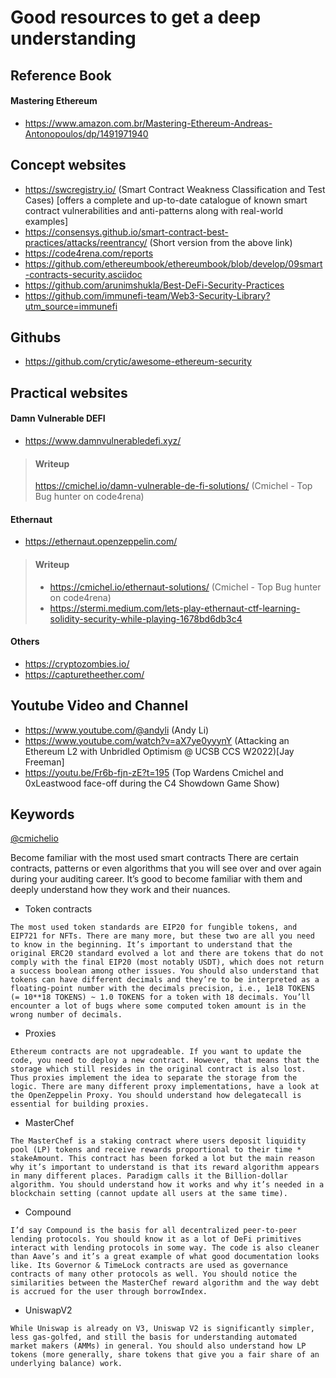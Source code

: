 # Good resources to get a deep understanding
## Reference Book
#### Mastering Ethereum
* https://www.amazon.com.br/Mastering-Ethereum-Andreas-Antonopoulos/dp/1491971940

## Concept websites
* https://swcregistry.io/ (Smart Contract Weakness Classification and Test Cases) [offers a complete and up-to-date catalogue of known smart contract vulnerabilities and anti-patterns along with real-world examples]
* https://consensys.github.io/smart-contract-best-practices/attacks/reentrancy/ (Short version from the above link)
* https://code4rena.com/reports
* https://github.com/ethereumbook/ethereumbook/blob/develop/09smart-contracts-security.asciidoc
* https://github.com/arunimshukla/Best-DeFi-Security-Practices
* https://github.com/immunefi-team/Web3-Security-Library?utm_source=immunefi

## Githubs
* https://github.com/crytic/awesome-ethereum-security

## Practical websites
#### Damn Vulnerable DEFI
* https://www.damnvulnerabledefi.xyz/

> #### Writeup
 > https://cmichel.io/damn-vulnerable-de-fi-solutions/ (Cmichel - Top Bug hunter on code4rena)

#### Ethernaut
* https://ethernaut.openzeppelin.com/

> #### Writeup 
 > * https://cmichel.io/ethernaut-solutions/ (Cmichel - Top Bug hunter on code4rena)
 > * https://stermi.medium.com/lets-play-ethernaut-ctf-learning-solidity-security-while-playing-1678bd6db3c4

#### Others
* https://cryptozombies.io/
* https://capturetheether.com/

## Youtube Video and Channel
* https://www.youtube.com/@andyli (Andy Li)
* https://www.youtube.com/watch?v=aX7ye0yyynY (Attacking an Ethereum L2 with Unbridled Optimism @ UCSB CCS W2022)[Jay Freeman]
* https://youtu.be/Fr6b-fjn-zE?t=195 (Top Wardens Cmichel and 0xLeastwood face-off during the C4 Showdown Game Show)

## Keywords

[@cmichelio](https://twitter.com/cmichelio)

Become familiar with the most used smart contracts
There are certain contracts, patterns or even algorithms that you will see over and over again during your auditing career. It’s good to become familiar with them and deeply understand how they work and their nuances.

* Token contracts
```
The most used token standards are EIP20 for fungible tokens, and EIP721 for NFTs. There are many more, but these two are all you need to know in the beginning. It’s important to understand that the original ERC20 standard evolved a lot and there are tokens that do not comply with the final EIP20 (most notably USDT), which does not return a success boolean among other issues. You should also understand that tokens can have different decimals and they’re to be interpreted as a floating-point number with the decimals precision, i.e., 1e18 TOKENS (= 10**18 TOKENS) ~ 1.0 TOKENS for a token with 18 decimals. You’ll encounter a lot of bugs where some computed token amount is in the wrong number of decimals.
```
* Proxies
```
Ethereum contracts are not upgradeable. If you want to update the code, you need to deploy a new contract. However, that means that the storage which still resides in the original contract is also lost. Thus proxies implement the idea to separate the storage from the logic. There are many different proxy implementations, have a look at the OpenZeppelin Proxy. You should understand how delegatecall is essential for building proxies.
```
* MasterChef
```
The MasterChef is a staking contract where users deposit liquidity pool (LP) tokens and receive rewards proportional to their time * stakeAmount. This contract has been forked a lot but the main reason why it’s important to understand is that its reward algorithm appears in many different places. Paradigm calls it the Billion-dollar algorithm. You should understand how it works and why it’s needed in a blockchain setting (cannot update all users at the same time).
```
* Compound
```
I’d say Compound is the basis for all decentralized peer-to-peer lending protocols. You should know it as a lot of DeFi primitives interact with lending protocols in some way. The code is also cleaner than Aave’s and it’s a great example of what good documentation looks like. Its Governor & TimeLock contracts are used as governance contracts of many other protocols as well. You should notice the similarities between the MasterChef reward algorithm and the way debt is accrued for the user through borrowIndex.
```
* UniswapV2
```
While Uniswap is already on V3, Uniswap V2 is significantly simpler, less gas-golfed, and still the basis for understanding automated market makers (AMMs) in general. You should also understand how LP tokens (more generally, share tokens that give you a fair share of an underlying balance) work.
```
